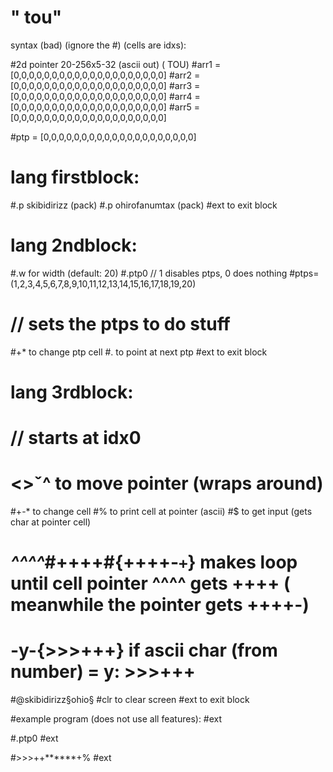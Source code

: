 # " tou"


syntax (bad) (ignore the #) (cells are idxs):



#2d pointer 20-256x5-32 (ascii out) ( TOU)
#arr1 = [0,0,0,0,0,0,0,0,0,0,0,0,0,0,0,0,0,0,0,0]
#arr2 = [0,0,0,0,0,0,0,0,0,0,0,0,0,0,0,0,0,0,0,0]
#arr3 = [0,0,0,0,0,0,0,0,0,0,0,0,0,0,0,0,0,0,0,0]
#arr4 = [0,0,0,0,0,0,0,0,0,0,0,0,0,0,0,0,0,0,0,0]
#arr5 = [0,0,0,0,0,0,0,0,0,0,0,0,0,0,0,0,0,0,0,0]

#ptp = [0,0,0,0,0,0,0,0,0,0,0,0,0,0,0,0,0,0,0,0]




# lang firstblock:
#.p skibidirizz (pack)
#.p ohirofanumtax (pack)
#ext to exit block

# lang 2ndblock:
#.w for width (default: 20)
#.ptp0 // 1 disables ptps, 0 does nothing
#ptps=(1,2,3,4,5,6,7,8,9,10,11,12,13,14,15,16,17,18,19,20)
# // sets the ptps to do stuff
#+* to change ptp cell
#. to point at next ptp
#ext to exit block

# lang 3rdblock:
# // starts at idx0
# <>ˇ^ to move pointer (wraps around)
#+-* to change cell
#% to print cell at pointer (ascii)
#$ to get input (gets char at pointer cell)
# _^^^^_#++++#{++++-`+`} makes loop until cell pointer ^^^^ gets ++++ ( meanwhile the pointer gets ++++-)
# -y-{>>>+++} if ascii char (from number) = y: >>>+++
#@skibidirizz§ohio§
#clr to clear screen
#ext to exit block



#example program (does not use all features):
#ext 

#.ptp0
#ext

#>>>++******+%
#ext

